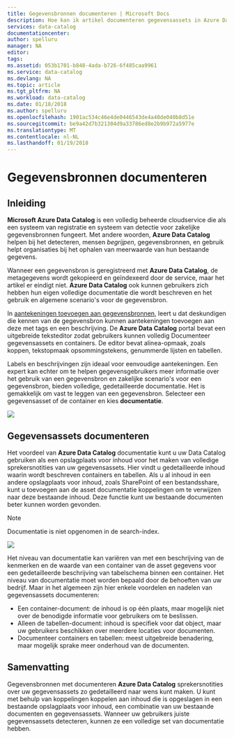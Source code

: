```yaml
---
title: Gegevensbronnen documenteren | Microsoft Docs
description: Hoe kan ik artikel documenteren gegevensassets in Azure Data Catalog is gemarkeerd.
services: data-catalog
documentationcenter: 
author: spelluru
manager: NA
editor: 
tags: 
ms.assetid: 053b1701-b848-4ada-b726-6f485caa9961
ms.service: data-catalog
ms.devlang: NA
ms.topic: article
ms.tgt_pltfrm: NA
ms.workload: data-catalog
ms.date: 01/18/2018
ms.author: spelluru
ms.openlocfilehash: 1901ac534c46e4de0446543de4a40de040b8d51e
ms.sourcegitcommit: be9a42d7b321304d9a33786ed8e2b9b972a5977e
ms.translationtype: MT
ms.contentlocale: nl-NL
ms.lasthandoff: 01/19/2018
---
```

# <a name="document-data-sources"></a>Gegevensbronnen documenteren
## <a name="introduction"></a>Inleiding
**Microsoft Azure Data Catalog** is een volledig beheerde cloudservice die als een systeem van registratie en systeem van detectie voor zakelijke gegevensbronnen fungeert. Met andere woorden, **Azure Data Catalog** helpen bij het detecteren, mensen *begrijpen*, gegevensbronnen, en gebruik helpt organisaties bij het ophalen van meerwaarde van hun bestaande gegevens.

Wanneer een gegevensbron is geregistreerd met **Azure Data Catalog**, de metagegevens wordt gekopieerd en geïndexeerd door de service, maar het artikel er eindigt niet. **Azure Data Catalog** ook kunnen gebruikers zich hebben hun eigen volledige documentatie die wordt beschreven en het gebruik en algemene scenario's voor de gegevensbron.

In [aantekeningen toevoegen aan gegevensbronnen](data-catalog-how-to-annotate.md), leert u dat deskundigen die kennen van de gegevensbron kunnen aantekeningen toevoegen aan deze met tags en een beschrijving. De **Azure Data Catalog** portal bevat een uitgebreide teksteditor zodat gebruikers kunnen volledig Documenteer gegevensassets en containers. De editor bevat alinea-opmaak, zoals koppen, tekstopmaak opsommingstekens, genummerde lijsten en tabellen.

Labels en beschrijvingen zijn ideaal voor eenvoudige aantekeningen. Een expert kan echter om te helpen gegevensgebruikers meer informatie over het gebruik van een gegevensbron en zakelijke scenario's voor een gegevensbron, bieden volledige, gedetailleerde documentatie. Het is gemakkelijk om vast te leggen van een gegevensbron. Selecteer een gegevensasset of de container en kies **documentatie**.

![](media/data-catalog-documentation/data-catalog-documentation.png)

## <a name="documenting-data-assets"></a>Gegevensassets documenteren
Het voordeel van **Azure Data Catalog** documentatie kunt u uw Data Catalog gebruiken als een opslagplaats voor inhoud voor het maken van volledige sprekersnotities van uw gegevensassets. Hier vindt u gedetailleerde inhoud waarin wordt beschreven containers en tabellen. Als u al inhoud in een andere opslagplaats voor inhoud, zoals SharePoint of een bestandsshare, kunt u toevoegen aan de asset documentatie koppelingen om te verwijzen naar deze bestaande inhoud. Deze functie kunt uw bestaande documenten beter kunnen worden gevonden.

> [!NOTE]
> Documentatie is niet opgenomen in de search-index.
>
>

![](media/data-catalog-documentation/data-catalog-documentation2.png)

Het niveau van documentatie kan variëren van met een beschrijving van de kenmerken en de waarde van een container van de asset gegevens voor een gedetailleerde beschrijving van tabelschema binnen een container. Het niveau van documentatie moet worden bepaald door de behoeften van uw bedrijf. Maar in het algemeen zijn hier enkele voordelen en nadelen van gegevensassets documenteren:

* Een container-document: de inhoud is op één plaats, maar mogelijk niet over de benodigde informatie voor gebruikers om te beslissen.
* Alleen de tabellen-document: inhoud is specifiek voor dat object, maar uw gebruikers beschikken over meerdere locaties voor documenten.
* Documenteer containers en tabellen: meest uitgebreide benadering, maar mogelijk sprake meer onderhoud van de documenten.

## <a name="summary"></a>Samenvatting
Gegevensbronnen met documenteren **Azure Data Catalog** sprekersnotities over uw gegevensassets zo gedetailleerd naar wens kunt maken.  U kunt met behulp van koppelingen koppelen aan inhoud die is opgeslagen in een bestaande opslagplaats voor inhoud, een combinatie van uw bestaande documenten en gegevensassets. Wanneer uw gebruikers juiste gegevensassets detecteren, kunnen ze een volledige set van documentatie hebben.
